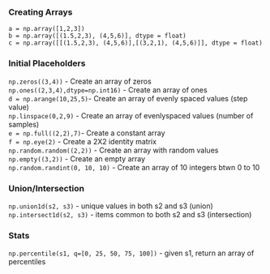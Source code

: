 ### Creating Arrays
`a = np.array([1,2,3]) `  
`b = np.array([(1.5,2,3), (4,5,6)], dtype = float)  `  
`c = np.array([[(1.5,2,3), (4,5,6)],[(3,2,1), (4,5,6)]], dtype = float) `   

### Initial Placeholders
`np.zeros((3,4))` - Create an array of zeros   
`np.ones((2,3,4),dtype=np.int16)` - Create an array of ones  
`d = np.arange(10,25,5)`- Create an array of evenly spaced values (step value)  
`np.linspace(0,2,9)` - Create an array of evenlyspaced values (number of samples)  
`e = np.full((2,2),7)`- Create a constant array  
`f = np.eye(2)` - Create a 2X2 identity matrix  
`np.random.random((2,2))` - Create an array with random values  
`np.empty((3,2))` - Create an empty array  
`np.random.randint(0, 10, 10)` - Create an array of 10 integers btwn 0 to 10  

### Union/Intersection
`np.union1d(s2, s3)` - unique values in both s2 and s3 (union)  
`np.intersect1d(s2, s3)` - items common to both s2 and s3 (intersection)  

### Stats
`np.percentile(s1, q=[0, 25, 50, 75, 100])` - given s1, return an array of percentiles  